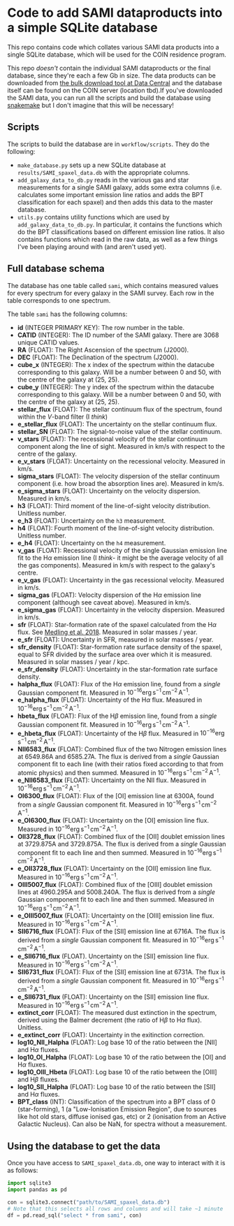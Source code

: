 # Code to add SAMI dataproducts into a simple SQLite database

This repo contains code which collates various SAMI data products into a single SQLite database, which will be used for the COIN residence program. 

This repo _doesn't_ contain the individual SAMI dataproducts or the final database, since they're each a few Gb in size. The data products can be downloaded from [the bulk download tool at Data Central](https://datacentral.org.au/services/download/) and the database itself can be found on the COIN server (location tbd).If you've downloaded the SAMI data, you can run all the scripts and build the database using [snakemake](https://snakemake.readthedocs.io/en/stable/) but I don't imagine that this will be necessary!

## Scripts

The scripts to build the database are in `workflow/scripts`. They do the following:

* `make_database.py` sets up a new SQLite database at `results/SAMI_spaxel_data.db` with the appropriate columns.
* `add_galaxy_data_to_db.py` reads in the various gas and star measurements for a single SAMI galaxy, adds some extra columns (i.e. calculates some important emission line ratios and adds the BPT classification for each spaxel) and then adds this data to the master database.
* `utils.py` contains utility functions which are used by `add_galaxy_data_to_db.py`. In particular, it contains the functions which do the BPT classifications based on different emission line ratios. It also contains functions which read in the raw data, as well as a few things I've been playing around with (and aren't used yet). 

## Full database schema

The database has one table called `sami`, which contains measured values for every spectrum for every galaxy in the SAMI survey. Each row in the table corresponds to one spectrum. 

The table `sami` has the following columns:

* __id__ (INTEGER PRIMARY KEY): The row number in the table.
* __CATID__ (INTEGER): The ID number of the SAMI galaxy. There are 3068 unique CATID values.
* __RA__ (FLOAT): The Right Ascension of the spectrum (J2000).
* __DEC__ (FLOAT): The Declination of the spectrum (J2000).
* __cube_x__ (INTEGER): The x index of the spectrum within the datacube corresponding to this galaxy. Will be a number between 0 and 50, with the centre of the galaxy at (25, 25).
* __cube_y__ (INTEGER): The y index of the spectrum within the datacube corresponding to this galaxy. Will be a number between 0 and 50, with the centre of the galaxy at (25, 25).
* __stellar_flux__ (FLOAT): The stellar continuum flux of the spectrum, found within the $V$-band filter (I _think_)
* __e_stellar_flux__ (FLOAT): The uncertainty on the stellar continuum flux.
* __stellar_SN__ (FLOAT): The signal-to-noise value of the stellar continuum.
* __v_stars__ (FLOAT): The recessional velocity of the stellar continuum component along the line of sight. Measured in km/s with respect to the centre of the galaxy.
* __e_v_stars__ (FLOAT): Uncertainty on the recessional velocity. Measured in km/s.
* __sigma_stars__ (FLOAT): The velocity dispersion of the stellar continuum component (i.e. how broad the absorption lines are). Measured in km/s.
* __e_sigma_stars__ (FLOAT): Uncertainty on the velocity dispersion. Measured in km/s.
* __h3__ (FLOAT): Third moment of the line-of-sight velocity distribution. Unitless number. 
* __e_h3__ (FLOAT): Uncertainty on the `h3` measurement.
* __h4__ (FLOAT): Fourth moment of the line-of-sight velocity distribution. Unitless number.
* __e_h4__ (FLOAT): Uncertainty on the `h4` measurement.
* __v_gas__ (FLOAT): Recessional velocity of the single Gaussian emission line fit to the H$\alpha$ emission line (I _think_- it might be the average velocity of all the gas components). Measured in km/s with respect to the galaxy's centre.
* __e_v_gas__ (FLOAT): Uncertainty in the gas recessional velocity. Measured in km/s.
* __sigma_gas__ (FLOAT): Velocity dispersion of the H$\alpha$ emission line component (although see caveat above). Measured in km/s.
* __e_sigma_gas__ (FLOAT): Uncertainty in the velocity dispersion. Measured in km/s.
* __sfr__ (FLOAT): Star-formation rate of the spaxel calculated from the H$\alpha$ flux. See [Medling et al. 2018](https://ui.adsabs.harvard.edu/abs/2018MNRAS.475.5194M/abstract). Measured in solar masses / year.
* __e_sfr__ (FLOAT): Uncertainty in SFR, measured in solar masses / year.
* __sfr_density__ (FLOAT): Star-formation rate surface density of the spaxel, equal to SFR divided by the surface area over which it is measured. Measured in solar masses / year / kpc. 
* __e_sfr_density__ (FLOAT): Uncertainty in the star-formation rate surface density. 
* __halpha_flux__ (FLOAT): Flux of the H$\alpha$ emission line, found from a _single_ Gaussian component fit. Measured in $10^{-16} \mathrm{erg}\,\mathrm{s}^{-1}\,\mathrm{cm}^{-2}\,\mathrm{A}^{-1}$.
* __e_halpha_flux__ (FLOAT): Uncertainty of the H$\alpha$ flux. Measured in $10^{-16} \mathrm{erg}\,\mathrm{s}^{-1}\,\mathrm{cm}^{-2}\,\mathrm{A}^{-1}$.
* __hbeta_flux__ (FLOAT): Flux of the H$\beta$ emission line, found from a _single_ Gaussian component fit. Measured in $10^{-16} \mathrm{erg}\,\mathrm{s}^{-1}\,\mathrm{cm}^{-2}\,\mathrm{A}^{-1}$.
* __e_hbeta_flux__ (FLOAT): Uncertainty of the H$\beta$ flux. Measured in $10^{-16} \mathrm{erg}\,\mathrm{s}^{-1}\,\mathrm{cm}^{-2}\,\mathrm{A}^{-1}$.
* __NII6583_flux__ (FLOAT): Combined flux of the two Nitrogen emission lines at 6549.86$\mathrm{A}$ and 6585.27$\mathrm{A}$. The flux is derived from a _single_ Gaussian component fit to each line (with their ratios fixed according to that from atomic physics) and then summed. Measured in $10^{-16} \mathrm{erg}\,\mathrm{s}^{-1}\,\mathrm{cm}^{-2}\,\mathrm{A}^{-1}$.
* __e_NII6583_flux__ (FLOAT): Uncertainty on the NII flux. Measured in $10^{-16} \mathrm{erg}\,\mathrm{s}^{-1}\,\mathrm{cm}^{-2}\,\mathrm{A}^{-1}$.
* __OI6300_flux__ (FLOAT): Flux of the \[OI] emission line at 6300$\mathrm{A}$, found from a _single_ Gaussian component fit. Measured in $10^{-16} \mathrm{erg}\,\mathrm{s}^{-1}\,\mathrm{cm}^{-2}\,\mathrm{A}^{-1}$.
* __e_OI6300_flux__ (FLOAT): Uncertainty on the \[OI] emission line flux. Measured in $10^{-16} \mathrm{erg}\,\mathrm{s}^{-1}\,\mathrm{cm}^{-2}\,\mathrm{A}^{-1}$.
* __OII3728_flux__ (FLOAT): Combined flux of the \[OII] doublet emission lines at 3729.875$\mathrm{A}$ and 3729.875$\mathrm{A}$. The flux is derived from a _single_ Gaussian component fit to each line and then summed. Measured in $10^{-16} \mathrm{erg}\,\mathrm{s}^{-1}\,\mathrm{cm}^{-2}\,\mathrm{A}^{-1}$.
* __e_OII3728_flux__ (FLOAT): Uncertainty on the \[OII] emission line flux. Measured in $10^{-16} \mathrm{erg}\,\mathrm{s}^{-1}\,\mathrm{cm}^{-2}\,\mathrm{A}^{-1}$.
* __OIII5007_flux__ (FLOAT): Combined flux of the \[OIII] doublet emission lines at 4960.295$\mathrm{A}$ and 5008.240$\mathrm{A}$. The flux is derived from a _single_ Gaussian component fit to each line and then summed. Measured in $10^{-16} \mathrm{erg}\,\mathrm{s}^{-1}\,\mathrm{cm}^{-2}\,\mathrm{A}^{-1}$.
* __e_OIII5007_flux__ (FLOAT): Uncertainty on the \[OIII] emission line flux. Measured in $10^{-16} \mathrm{erg}\,\mathrm{s}^{-1}\,\mathrm{cm}^{-2}\,\mathrm{A}^{-1}$.
* __SII6716_flux__ (FLOAT): Flux of the \[SII] emission line at 6716$\mathrm{A}$. The flux is derived from a _single_ Gaussian component fit. Measured in $10^{-16} \mathrm{erg}\,\mathrm{s}^{-1}\,\mathrm{cm}^{-2}\,\mathrm{A}^{-1}$.
* __e_SII6716_flux__ (FLOAT). Uncertainty on the \[SII] emission line flux. Measured in $10^{-16} \mathrm{erg}\,\mathrm{s}^{-1}\,\mathrm{cm}^{-2}\,\mathrm{A}^{-1}$.
* __SII6731_flux__ (FLOAT): Flux of the \[SII] emission line at 6731$\mathrm{A}$. The flux is derived from a _single_ Gaussian component fit. Measured in $10^{-16} \mathrm{erg}\,\mathrm{s}^{-1}\,\mathrm{cm}^{-2}\,\mathrm{A}^{-1}$.
* __e_SII6731_flux__ (FLOAT): Uncertainty on the \[SII] emission line flux. Measured in $10^{-16} \mathrm{erg}\,\mathrm{s}^{-1}\,\mathrm{cm}^{-2}\,\mathrm{A}^{-1}$.
* __extinct_corr__ (FLOAT): The measured dust extinction in the spectrum, derived using the Balmer decrement (the ratio of H$\beta$ to H$\alpha$ flux). Unitless. 
* __e_extinct_corr__ (FLOAT): Uncertainty in the exitinction correction. 
* __log10_NII_Halpha__ (FLOAT): Log base 10 of the ratio between the \[NII] and H$\alpha$ fluxes.
* __log10_OI_Halpha__ (FLOAT): Log base 10 of the ratio between the \[OI] and H$\alpha$ fluxes.
* __log10_OIII_Hbeta__ (FLOAT): Log base 10 of the ratio between the \[OIII] and H$\beta$ fluxes.
* __log10_SII_Halpha__ (FLOAT): Log base 10 of the ratio between the \[SII] and H$\alpha$ fluxes.
* __BPT_class__ (INT): Classification of the spectrum into a BPT class of 0 (star-forming), 1 (a "Low-Ionisation Emission Region", due to sources like hot old stars, diffuse ionised gas, etc) or 2 (ionisation from an Active Galactic Nucleus). Can also be NaN, for spectra without a measurement.



## Using the database to get the data

Once you have access to `SAMI_spaxel_data.db`, one way to interact with it is as follows:

```python
import sqlite3
import pandas as pd

con = sqlite3.connect("path/to/SAMI_spaxel_data.db")
# Note that this selects all rows and columns and will take ~1 minute
df = pd.read_sql("select * from sami", con)
```



